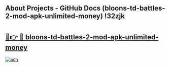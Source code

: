 ## About Projects - GitHub Docs (bloons-td-battles-2-mod-apk-unlimited-money) !32zjk

# <h2><a href="https://andorid.site?title=bloons-td-battles-2-mod-apk-unlimited-money&ref=17">🔗👉 🔴 bloons-td-battles-2-mod-apk-unlimited-money</a></h2>

[![acn](https://github.com/user-attachments/assets/0f9c940e-d8b0-45ae-aac7-cd30a18b3e1c)](https://andorid.site?title=bloons-td-battles-2-mod-apk-unlimited-money&ref=17)

